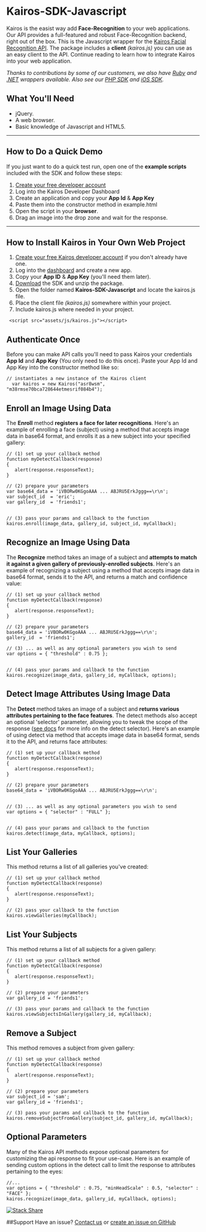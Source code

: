 Kairos-SDK-Javascript
=====================

Kairos is the easist way add **Face-Recognition** to your web applications. Our API provides a full-featured and robust Face-Recognition backend, right out of the box. This is the Javascript wrapper for the [Kairos Facial Recognition API](https://www.kairos.com). The package includes a **client** _(kairos.js)_ you can use as an easy client to the API. Continue reading to learn how to integrate Kairos into your web application.

_Thanks to contributions by some of our customers, we also have [Ruby](https://github.com/kany/kairos-api) and [.NET](https://github.com/humbywan/Kairos.Net) wrappers available. Also see our [PHP SDK](https://github.com/kairosinc/Kairos-SDK-iOS) and [iOS SDK](https://github.com/kairosinc/Kairos-SDK-iOS)._

## What You'll Need

* jQuery.
* A web browser.
* Basic knowledge of Javascript and HTML5.



---



## How to Do a Quick Demo
If you just want to do a quick test run, open one of the **example scripts** included with the SDK and follow these steps:

1. [Create your free developer account](https://www.kairos.com/signup)
2. Log into the Kairos Developer Dashboard
3. Create an application and copy your **App Id** & **App Key**
3. Paste them into the constructor method in example.html 
4. Open the script in your **browser**.
4. Drag an image into the drop zone and wait for the response.



---


## How to Install Kairos in Your Own Web Project

1. [Create your free Kairos developer account](https://www.kairos.com/signup) if you don't already have one.
2. Log into the [dashboard](https://www.kairos.com/login) and create a new app.
3. Copy your **App ID** & **App Key** (you'll need them later).
4. [Download](https://github.com/kairosinc/Kairos-SDK-Javascript) the SDK and unzip the package.
5. Open the folder named **Kairos-SDK-Javascript** and locate the kairos.js file.
6. Place the client file _(kairos.js)_ somewhere within your project.
7. Include kairos.js where needed in your project.


```
 <script src="assets/js/kairos.js"></script>

```

## Authenticate Once

Before you can make API calls you'll need to pass Kairos your credentials **App Id** and **App Key** (You only need to do this once). Paste your App Id and App Key into the constructor method like so:

```
// instantiates a new instance of the Kairos client
  var kairos = new Kairos("asr8wsm", "m38rmse70bca728644etmesrif084b4");
```




## Enroll an Image Using Data

The **Enroll** method **registers a face for later recognitions**. Here's an example of enrolling a face (subject) using a method that accepts image data in base64 format, and enrolls it as a new subject into your specified gallery:    

```
// (1) set up your callback method
function myDetectCallback(response)
{
   alert(response.responseText);
}

// (2) prepare your parameters  
var base64_data = 'iVBORw0KGgoAAA ... ABJRU5ErkJggg==\r\n';
var subject_id  = 'eric';
var gallery_id  = 'friends1';


// (3) pass your params and callback to the function
kairos.enroll(image_data, gallery_id, subject_id, myCallback);
```




## Recognize an Image Using Data

The **Recognize** method takes an image of a subject and **attempts to match it against a given gallery of previously-enrolled subjects**. Here's an example of recognizing a subject using a method that accepts image data in base64 format, sends it to the API, and returns a match and confidence value:    

```
// (1) set up your callback method
function myDetectCallback(response)
{
   alert(response.responseText);
}

// (2) prepare your parameters  
base64_data = 'iVBORw0KGgoAAA ... ABJRU5ErkJggg==\r\n';
gallery_id  = 'friends1';

// (3) ... as well as any optional parameters you wish to send
var options = { "threshold" : 0.75 };


// (4) pass your params and callback to the function
kairos.recognize(image_data, gallery_id, myCallback, options);
```



    
## Detect Image Attributes Using Image Data

The **Detect** method takes an image of a subject and **returns various attributes pertaining to the face features**. The detect methods also accept an optional 'selector' parameter, allowing you to tweak the scope of the response ([see docs](https://www.kairos.com/docs) for more info on the detect selector). Here's an example of using detect via method that accepts image data in base64 format, sends it to the API, and returns face attributes:    

```
// (1) set up your callback method
function myDetectCallback(response)
{
   alert(response.responseText);
}

// (2) prepare your parameters  
base64_data = 'iVBORw0KGgoAAA ... ABJRU5ErkJggg==\r\n';


// (3) ... as well as any optional parameters you wish to send
var options = { "selector" : "FULL" };


// (4) pass your params and callback to the function
kairos.detect(image_data, myCallback, options);
```


    
## List Your Galleries

This method returns a list of all galleries you've created:

```
// (1) set up your callback method
function myDetectCallback(response)
{
   alert(response.responseText);
}

// (2) pass your callback to the function
kairos.viewGalleries(myCallback);
```

## List Your Subjects

This method returns a list of all subjects for a given gallery:

```
// (1) set up your callback method
function myDetectCallback(response)
{
   alert(response.responseText);
}

// (2) prepare your parameters  
var gallery_id = 'friends1';

// (3) pass your params and callback to the function
kairos.viewSubjectsInGallery(gallery_id, myCallback);
```

## Remove a Subject

This method removes a subject from given gallery:

```
// (1) set up your callback method
function myDetectCallback(response)
{
   alert(response.responseText);
}

// (2) prepare your parameters  
var subject_id = 'sam';
var gallery_id = 'friends1';

// (3) pass your params and callback to the function
kairos.removeSubjectFromGallery(subject_id, gallery_id, myCallback);
```

    
    
## Optional Parameters

Many of the Kairos API methods expose optional parameters for customizing the api response to fit your use-case. Here is an example of sending custom options in the detect call to limit the response to attributes pertaining to the eyes:

```
//...
var options = { "threshold" : 0.75, "minHeadScale" : 0.5, "selector" : "FACE" };
kairos.recognize(image_data, gallery_id, myCallback, options);
```


[![Stack Share](http://img.shields.io/badge/tech-stack-0690fa.svg?style=flat)](http://stackshare.io/kairos-api/kairos-facial-recognition-api)

##Support 
Have an issue? [Contact us](mailto:api@kairos.com) or [create an issue on GitHub](https://github.com/kairosinc/Kairos-SDK-Javascript)
